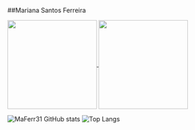 ##Mariana Santos Ferreira

<a href="https://github.com/anuraghazra/github-readme-stats">
  <img height=200 align="center" src="https://github-readme-stats.vercel.app/api?username=anuraghazra" />
</a>
<a href="https://github.com/anuraghazra/convoychat">
  <img height=200 align="center" src="https://github-readme-stats.vercel.app/api/top-langs?username=anuraghazra&layout=compact&langs_count=8&card_width=320" />
</a>

![MaFerr31 GitHub stats](https://github-readme-stats.vercel.app/api?username=MaFerr31&show_icons=true&theme=radical)
![Top Langs](https://github-readme-stats.vercel.app/api/top-langs/?username=MaFerr31&layout=donut&theme=radical)
